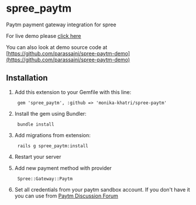 # spree_paytm
Paytm payment gateway integration for spree

For live demo please [click here](http://spree-paytm-demo.herokuapp.com/)

You can also look at demo source code at [https://github.com/parassaini/spree-paytm-demo](https://github.com/parassaini/spree-paytm-demo)


## Installation

1. Add this extension to your Gemfile with this line:

        gem 'spree_paytm', :github => 'monika-khatri/spree-paytm'

2. Install the gem using Bundler:

        bundle install

3. Add migrations from extension:

        rails g spree_paytm:install

4. Restart your server

5. Add new payment method with provider

        Spree::Gateway::Paytm

6. Set all credentials from your paytm sandbox account. If you don't have it you can use from [Paytm Discussion Forum](http://paywithpaytm.com/developer/discussion/topic/sandbox-test-credentials-for-testing-paytm-solutions/)
